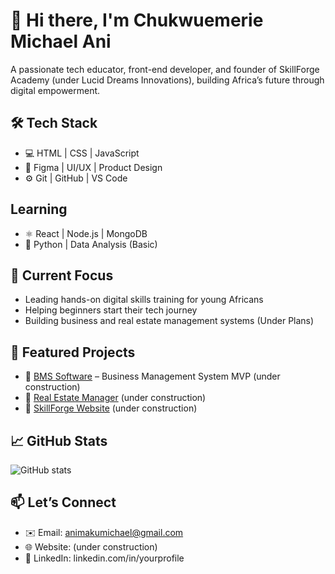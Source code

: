 # 👋 Hi there, I'm Chukwuemerie Michael Ani
A passionate tech educator, front-end developer, and founder of SkillForge Academy (under Lucid Dreams Innovations), building Africa’s future through digital empowerment.

## 🛠️ Tech Stack
- 💻 HTML | CSS | JavaScript
- 🎨 Figma | UI/UX | Product Design
- ⚙️ Git | GitHub | VS Code

## Learning
- ⚛️ React | Node.js | MongoDB
- 🐍 Python | Data Analysis (Basic)

## 🚀 Current Focus
- Leading hands-on digital skills training for young Africans
- Helping beginners start their tech journey
- Building business and real estate management systems (Under Plans)

## 📂 Featured Projects
- 🔗 [BMS Software](https://github.com/yourrepo) – Business Management System MVP (under construction)
- 🔗 [Real Estate Manager](https://github.com/yourrepo) (under construction)
- 🔗 [SkillForge Website](https://github.com/yourrepo) (under construction)

## 📈 GitHub Stats
![GitHub stats](https://github-readme-stats.vercel.app/api?username=emeriem&show_icons=true&theme=radical)

## 📫 Let’s Connect
- ✉️ Email: animakumichael@gmail.com
- 🌐 Website: (under construction)
- 🔗 LinkedIn: linkedin.com/in/yourprofile

